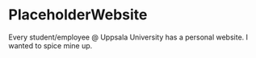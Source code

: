 # PlaceholderWebsite
Every student/employee @ Uppsala University has a personal website. I wanted to spice mine up. 
